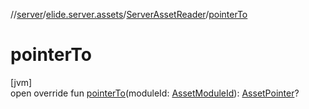 //[server](../../../index.md)/[elide.server.assets](../index.md)/[ServerAssetReader](index.md)/[pointerTo](pointer-to.md)

# pointerTo

[jvm]\
open override fun [pointerTo](pointer-to.md)(moduleId: [AssetModuleId](../../elide.server/index.md#-803173189%2FClasslikes%2F-1343588467)): [AssetPointer](../-asset-pointer/index.md)?
